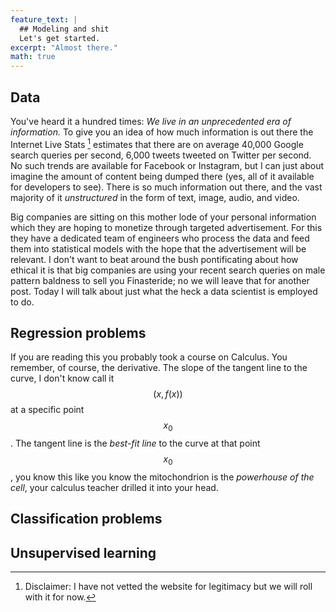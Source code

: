 ```yaml
---
feature_text: |
  ## Modeling and shit
  Let's get started.
excerpt: "Almost there."
math: true
---
```


## Data
You've heard it a hundred times: *We live in an unprecedented era of information.* To give you an idea of how much information is out there the Internet Live Stats [^1] estimates that there are on average 40,000 Google search queries per second, 6,000 tweets tweeted on Twitter per second. No such trends are available for Facebook or Instagram, but I can just about imagine the amount of content being dumped there (yes, all of it available for developers to see). There is so much information out there, and the vast majority of it *unstructured* in the form of text, image, audio, and video.

Big companies are sitting on this mother lode of your personal information which they are hoping to monetize through targeted advertisement. For this they have a dedicated team of engineers who process the data and feed them into statistical models with the hope that the advertisement will be relevant. I don't want to beat around the bush pontificating about how ethical it is that big companies are using your recent search queries on male pattern baldness to sell you Finasteride; no we will leave that for another post. Today I will talk about just what the heck a data scientist is employed to do.

## Regression problems
If you are reading this you probably took a course on Calculus. You remember, of course, the derivative. The slope of the tangent line to the curve, I don't know call it $$(x,f(x))$$ at a specific point $$x_{0}$$. The tangent line is the *best-fit line* to the curve at that point $$x_{0}$$, you know this like you know the mitochondrion is the *powerhouse of the cell*, your calculus teacher drilled it into your head.

## Classification problems

## Unsupervised learning

[^1]: Disclaimer: I have not vetted the website for legitimacy but we will roll with it for now.
